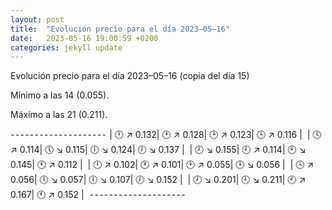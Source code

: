 ```yaml
---
layout: post
title:  "Evolución precio para el día 2023–05–16"
date:   2023-05-16 19:00:59 +0200
categories: jekyll update
---
```

Evolución precio para el día 2023–05–16 (copia del día 15) 

Mínimo a las 14 (0.055). 

Máximo a las 21 (0.211).

- - - - - - - - - - - - - - - - - - - - 
| 🕛 ↗ 0.132| 🕐 ↗ 0.128| 🕑 ↗ 0.123| 🕒 ↗ 0.116 | 
| 🕓 ↗ 0.114| 🕔 ↘ 0.115| 🕕 ↘ 0.124| 🕖 ↘ 0.137 | 
| 🕗 ↘ 0.155| 🕘 ↗ 0.114| 🕙 ↘ 0.145| 🕚 ↗ 0.112 | 
| 🕛 ↗ 0.102| 🕐 ↗ 0.101| 🕑 ↗ 0.055| 🕒 ↘ 0.056 | 
| 🕓 ↗ 0.056| 🕔 ↘ 0.057| 🕕 ↘ 0.107| 🕖 ↘ 0.152 | 
| 🕗 ↘ 0.201| 🕘 ↘ 0.211| 🕙 ↗ 0.167| 🕚 ↗ 0.152 | 
 - - - - - - - - - - - - - - - - - - - -
